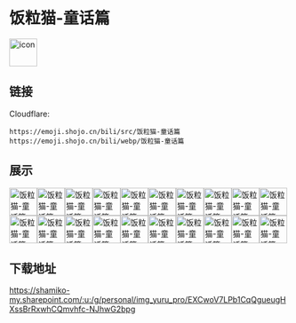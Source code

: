 # 饭粒猫-童话篇
<img src="https://emoji.shojo.cn/bili/src/饭粒猫-童话篇/icon.png" width="50" height="50" alt="icon">

## 链接
Cloudflare:
```
https://emoji.shojo.cn/bili/src/饭粒猫-童话篇
https://emoji.shojo.cn/bili/webp/饭粒猫-童话篇
```
## 展示
<img src="https://emoji.shojo.cn/bili/src/饭粒猫-童话篇/饭粒猫-童话篇-亲亲.png" width="50" height="50" alt="饭粒猫-童话篇-亲亲"><img src="https://emoji.shojo.cn/bili/src/饭粒猫-童话篇/饭粒猫-童话篇-呜呜.png" width="50" height="50" alt="饭粒猫-童话篇-呜呜"><img src="https://emoji.shojo.cn/bili/src/饭粒猫-童话篇/饭粒猫-童话篇-贴贴.png" width="50" height="50" alt="饭粒猫-童话篇-贴贴"><img src="https://emoji.shojo.cn/bili/src/饭粒猫-童话篇/饭粒猫-童话篇-ok.png" width="50" height="50" alt="饭粒猫-童话篇-ok"><img src="https://emoji.shojo.cn/bili/src/饭粒猫-童话篇/饭粒猫-童话篇-不行.png" width="50" height="50" alt="饭粒猫-童话篇-不行"><img src="https://emoji.shojo.cn/bili/src/饭粒猫-童话篇/饭粒猫-童话篇-舔.png" width="50" height="50" alt="饭粒猫-童话篇-舔"><img src="https://emoji.shojo.cn/bili/src/饭粒猫-童话篇/饭粒猫-童话篇-恭喜.png" width="50" height="50" alt="饭粒猫-童话篇-恭喜"><img src="https://emoji.shojo.cn/bili/src/饭粒猫-童话篇/饭粒猫-童话篇-爱你.png" width="50" height="50" alt="饭粒猫-童话篇-爱你"><img src="https://emoji.shojo.cn/bili/src/饭粒猫-童话篇/饭粒猫-童话篇-围观.png" width="50" height="50" alt="饭粒猫-童话篇-围观"><img src="https://emoji.shojo.cn/bili/src/饭粒猫-童话篇/饭粒猫-童话篇-吃.png" width="50" height="50" alt="饭粒猫-童话篇-吃"><img src="https://emoji.shojo.cn/bili/src/饭粒猫-童话篇/饭粒猫-童话篇-赞.png" width="50" height="50" alt="饭粒猫-童话篇-赞"><img src="https://emoji.shojo.cn/bili/src/饭粒猫-童话篇/饭粒猫-童话篇-摸头.png" width="50" height="50" alt="饭粒猫-童话篇-摸头"><img src="https://emoji.shojo.cn/bili/src/饭粒猫-童话篇/饭粒猫-童话篇-哇塞.png" width="50" height="50" alt="饭粒猫-童话篇-哇塞"><img src="https://emoji.shojo.cn/bili/src/饭粒猫-童话篇/饭粒猫-童话篇-嗨.png" width="50" height="50" alt="饭粒猫-童话篇-嗨"><img src="https://emoji.shojo.cn/bili/src/饭粒猫-童话篇/饭粒猫-童话篇-好耶.png" width="50" height="50" alt="饭粒猫-童话篇-好耶"><img src="https://emoji.shojo.cn/bili/src/饭粒猫-童话篇/饭粒猫-童话篇-好的.png" width="50" height="50" alt="饭粒猫-童话篇-好的"><img src="https://emoji.shojo.cn/bili/src/饭粒猫-童话篇/饭粒猫-童话篇-够了.png" width="50" height="50" alt="饭粒猫-童话篇-够了"><img src="https://emoji.shojo.cn/bili/src/饭粒猫-童话篇/饭粒猫-童话篇-佛系.png" width="50" height="50" alt="饭粒猫-童话篇-佛系"><img src="https://emoji.shojo.cn/bili/src/饭粒猫-童话篇/饭粒猫-童话篇-看.png" width="50" height="50" alt="饭粒猫-童话篇-看"><img src="https://emoji.shojo.cn/bili/src/饭粒猫-童话篇/饭粒猫-童话篇-菜.png" width="50" height="50" alt="饭粒猫-童话篇-菜">

## 下载地址

https://shamiko-my.sharepoint.com/:u:/g/personal/img_yuru_pro/EXCwoV7LPb1CqQgueugHXssBrRxwhCQmvhfc-NJhwG2bpg